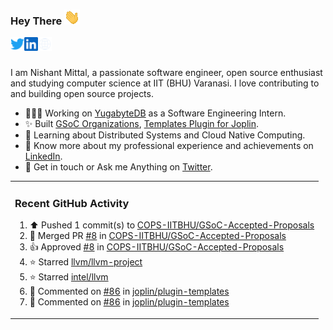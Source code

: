 ### Hey There <img src="./assets/wave.gif" width="25px">
<a href="http://urls.nishantwrp.com/github-to-twitter" target="_blank">
  <img align="left" alt="Nishant's Twitter" width="22px" src="./assets/twitter.svg" />
</a>
<a href="http://urls.nishantwrp.com/github-to-linkedin" target="_blank">
  <img align="left" alt="Nishant's LinkedIn" width="22px" src="./assets/linkedin.svg" />
</a>
<a href="http://urls.nishantwrp.com/github-to-site" target="_blank">
  <img align="left" alt="Nishant's Site" width="22px" src="./assets/globe.svg" />
</a>
<br /><br />

I am Nishant Mittal, a passionate software engineer, open source enthusiast and studying computer science at IIT (BHU) Varanasi. I love contributing to and building open source projects.

- 👨🏽‍💻 Working on [YugabyteDB](https://www.github.com/yugabyte) as a Software Engineering Intern.
- ✨ Built [GSoC Organizations](https://www.gsocorganizations.dev/), [Templates Plugin for Joplin](https://github.com/joplin/plugin-templates).
- 🌱 Learning about Distributed Systems and Cloud Native Computing.
- 🚀 Know more about my professional experience and achievements on [LinkedIn](http://urls.nishantwrp.com/github-to-linkedin).
- 💬 Get in touch or Ask me Anything on [Twitter](http://urls.nishantwrp.com/github-to-twitter).

<table><tr>
  
<td valign="top" width="100%">

### Recent GitHub Activity
<!--RECENT_ACTIVITY:start-->
1. ⬆️ Pushed 1 commit(s) to [COPS-IITBHU/GSoC-Accepted-Proposals](https://github.com/COPS-IITBHU/GSoC-Accepted-Proposals)<br>
2. 🎉 Merged PR [#8](https://github.com/COPS-IITBHU/GSoC-Accepted-Proposals/pull/8) in [COPS-IITBHU/GSoC-Accepted-Proposals](https://github.com/COPS-IITBHU/GSoC-Accepted-Proposals)<br>
3. 👍 Approved [#8](https://github.com/COPS-IITBHU/GSoC-Accepted-Proposals/pull/8#pullrequestreview-1812765808) in [COPS-IITBHU/GSoC-Accepted-Proposals](https://github.com/COPS-IITBHU/GSoC-Accepted-Proposals)<br>
4. ⭐ Starred [llvm/llvm-project](https://github.com/llvm/llvm-project)<br>
5. ⭐ Starred [intel/llvm](https://github.com/intel/llvm)<br>
6. 💬 Commented on [#86](https://github.com/joplin/plugin-templates/pull/86#issuecomment-1878978407) in [joplin/plugin-templates](https://github.com/joplin/plugin-templates)<br>
7. 💬 Commented on [#86](https://github.com/joplin/plugin-templates/pull/86#discussion_r1443116330) in [joplin/plugin-templates](https://github.com/joplin/plugin-templates)<br>
<!--RECENT_ACTIVITY:end-->

</td>
</tr></table>
